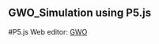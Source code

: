 ## GWO_Simulation using P5.js

#P5.js Web editor: [GWO](https://editor.p5js.org/ShenpaiSharma/sketches/CLT3FHZ41)

